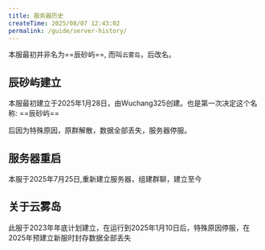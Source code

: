 ```yaml
---
title: 服务器历史
createTime: 2025/08/07 12:43:02
permalink: /guide/server-history/
---
```

本服最初并非名为==辰砂屿==, 而叫`云雾岛`，后改名。

## 辰砂屿建立

本服最初建立于2025年1月28日，由Wuchang325创建。也是第一次决定这个名称: ==辰砂屿==

后因为特殊原因，原群解散，数据全部丢失，服务器停服。

## 服务器重启

本服于2025年7月25日,重新建立服务器，组建群聊，建立至今

## 关于云雾岛

此服于2023年年底计划建立，在运行到2025年1月10日后，特殊原因停服，在2025年预建立新服时封存数据全部丢失

